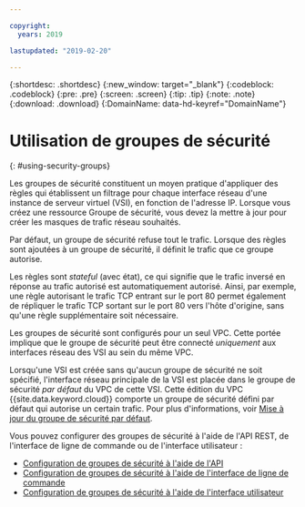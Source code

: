 ```yaml
---

copyright:
  years: 2019

lastupdated: "2019-02-20"

---
```


{:shortdesc: .shortdesc}
{:new_window: target="_blank"}
{:codeblock: .codeblock}
{:pre: .pre}
{:screen: .screen}
{:tip: .tip}
{:note: .note}
{:download: .download}
{:DomainName: data-hd-keyref="DomainName"}

# Utilisation de groupes de sécurité
{: #using-security-groups}

Les groupes de sécurité constituent un moyen pratique d'appliquer des règles qui établissent un filtrage pour chaque interface réseau d'une instance de serveur virtuel (VSI), en fonction de l'adresse IP. Lorsque vous créez une ressource Groupe de sécurité, vous devez la mettre à jour pour créer les masques de trafic réseau souhaités. 

Par défaut, un groupe de sécurité refuse tout le trafic. Lorsque des règles sont ajoutées à un groupe de sécurité, il définit le trafic que ce groupe autorise.

Les règles sont _stateful_ (avec état), ce qui signifie que le trafic inversé en réponse au trafic autorisé est automatiquement autorisé. Ainsi, par exemple, une règle autorisant le trafic TCP entrant sur le port 80 permet également de répliquer le trafic TCP sortant sur le port 80 vers l'hôte d'origine, sans qu'une règle supplémentaire soit nécessaire.

Les groupes de sécurité sont configurés pour un seul VPC. Cette portée implique que le groupe de sécurité peut être connecté _uniquement_ aux interfaces réseau des VSI au sein du même VPC.

Lorsqu'une VSI est créée sans qu'aucun groupe de sécurité ne soit spécifié, l'interface réseau principale de la VSI est placée dans le groupe de sécurité _par défaut_ du VPC de cette VSI. Cette édition du VPC {{site.data.keyword.cloud}} comporte un groupe de sécurité défini par défaut qui autorise un certain trafic. Pour plus d'informations, voir [Mise à jour du groupe de sécurité par défaut](/docs/infrastructure/vpc-network?topic=vpc-network-updating-the-default-security-group). 

Vous pouvez configurer des groupes de sécurité à l'aide de l'API REST, de l'interface de ligne de commande ou de l'interface utilisateur : 

* [Configuration de groupes de sécurité à l'aide de l'API](/docs/infrastructure/vpc-network?topic=vpc-network-setting-up-security-groups-using-the-apis)
* [Configuration de groupes de sécurité à l'aide de l'interface de ligne de commande](/docs/infrastructure/vpc-network?topic=vpc-network-setting-up-security-groups-using-the-cli)
* [Configuration de groupes de sécurité à l'aide de l'interface utilisateur](/docs/infrastructure/vpc?topic=vpc-creating-a-vpc-using-the-ibm-cloud-console#configuring-the-security-group-for-the-instance)
